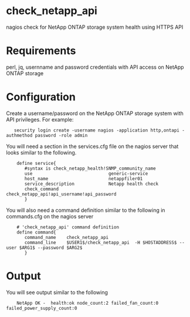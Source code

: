 # check_netapp_api
nagios check for NetApp ONTAP storage system health using HTTPS API

# Requirements
perl, jq, usernname and password credentials with API access on NetApp ONTAP storage

# Configuration

Create a username/password on the NetApp ONTAP storage system with API privileges.  For example:
```
   security login create -username nagios -application http,ontapi -authmethod password -role admin
```


You will need a section in the services.cfg file on the nagios server that looks similar to the following.
```
    define service{
       #syntax is check_netapp_health!SNMP_community_name
       use                             generic-service
       host_name                       netappfiler01
       service_description             Netapp health check
       check_command                   check_netapp_api!api_username!api_password
       }
```
You will also need a command definition similar to the following in commands.cfg on the nagios server
```
    # 'check_netapp_api' command definition
    define command{
       command_name    check_netapp_api
       command_line    $USER1$/check_netapp_api  -H $HOSTADDRESS$ --user $ARG1$ --password $ARG2$
       }
```

# Output
You will see output similar to the following
```
    NetApp OK -  health:ok node_count:2 failed_fan_count:0 failed_power_supply_count:0
```
